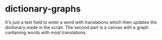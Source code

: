 # dictionary-graphs

It's just a text field to enter a word with translations which then updates the dictionary made in the script. The second part is a canvas with a graph containing words with most translations.
